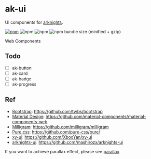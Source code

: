 # ak-ui

UI components for [arknights](https://ak.hypergryph.com/).

[![npm](https://img.shields.io/npm/v/ak-ui.svg?style=for-the-badge)](https://www.npmjs.com/package/ak-ui)
![npm](https://img.shields.io/npm/dt/ak-ui.svg?style=for-the-badge)
![npm](https://img.shields.io/npm/l/ak-ui.svg?style=for-the-badge)
![npm bundle size (minified + gzip)](https://img.shields.io/bundlephobia/minzip/ak-ui.svg?style=for-the-badge)

Web Components

## Todo

- [ ] ak-button
- [ ] ak-card
- [ ] ak-badge
- [ ] ak-progress

## Ref

- [Bootstrap](https://getbootstrap.com/): <https://github.com/twbs/bootstrap>
- [Material Design](https://material.io/develop/web/): <https://github.com/material-components/material-components-web>
- [Milligram](https://milligram.io/): <https://github.com/milligram/milligram>
- [Pure.css](https://purecss.io/): <https://github.com/pure-css/pure/>
- [xy-ui](https://xy-ui.codelabo.cn/docs): <https://github.com/XboxYan/xy-ui>
- [arknights-ui](https://ak.2heng.xin/): <https://github.com/mashirozx/arknights-ui>

If you want to achieve parallax effect, please see [parallax](https://github.com/wagerfield/parallax).
